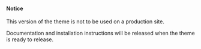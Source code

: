 #### Notice

This version of the theme is not to be used on a production site.

Documentation and installation instructions will be released when the theme is ready to release.